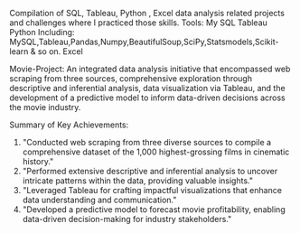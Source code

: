 Compilation of SQL, Tableau, Python , Excel data analysis related projects and challenges where I practiced those skills.
Tools:
 My SQL
 Tableau 
 Python Including: MySQL,Tableau,Pandas,Numpy,BeautifulSoup,SciPy,Statsmodels,Scikit-learn & so on.
 Excel

Movie-Project:
An integrated data analysis initiative that encompassed web scraping from three sources, comprehensive exploration through descriptive and inferential analysis, data visualization via Tableau, and the development of a predictive model to inform data-driven decisions across the movie industry.

Summary of Key Achievements:
1. "Conducted web scraping from three diverse sources to compile a comprehensive dataset of the 1,000 highest-grossing films in cinematic history."
2. "Performed extensive descriptive and inferential analysis to uncover intricate patterns within the data, providing valuable insights."
3. "Leveraged Tableau for crafting impactful visualizations that enhance data understanding and communication."
4. "Developed a predictive model to forecast movie profitability, enabling data-driven decision-making for industry stakeholders."
